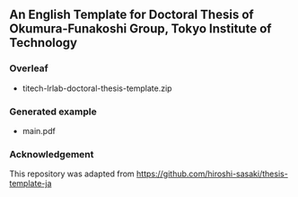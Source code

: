 ## An English Template for Doctoral Thesis of Okumura-Funakoshi Group, Tokyo Institute of Technology

### Overleaf
- titech-lrlab-doctoral-thesis-template.zip

### Generated example
- main.pdf

### Acknowledgement

This repository was adapted from https://github.com/hiroshi-sasaki/thesis-template-ja
